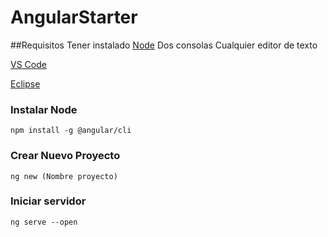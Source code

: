 # AngularStarter

##Requisitos
Tener instalado [Node](https://nodejs.org/)
Dos consolas
Cualquier editor de texto
  
[VS Code](https://code.visualstudio.com/)
  
[Eclipse](https://www.eclipse.org/)
### Instalar Node
```npm install -g @angular/cli```
### Crear Nuevo Proyecto 
```ng new (Nombre proyecto)```
### Iniciar servidor
```ng serve --open```

